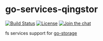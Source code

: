 # go-services-qingstor

[![Build Status](https://github.com/aos-dev/go-service-fs/workflows/Unit%20Test/badge.svg?branch=master)](https://github.com/aos-dev/go-service-fs/actions?query=workflow%3A%22Unit+Test%22)
[![License](https://img.shields.io/badge/license-apache%20v2-blue.svg)](https://github.com/Xuanwo/storage/blob/master/LICENSE)
[![Join the chat](https://img.shields.io/badge/chat-online-blue?style=flat&logo=zulip)](https://aos-dev.zulipchat.com/join/c3sqj64sp53tlau7oojg3yll/)

fs services support for [go-storage](https://github.com/aos-dev/go-storage)
